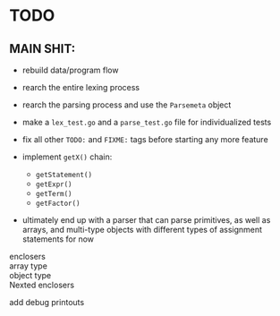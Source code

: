 # TODO

## MAIN SHIT: <br>
- rebuild data/program flow
- rearch the entire lexing process
- rearch the parsing process and use the `Parsemeta` object
- make a `lex_test.go` and a `parse_test.go` file for individualized tests
- fix all other `TODO:` and `FIXME:` tags before starting any more feature
- implement `getX()` chain: 
  - `getStatement()`
  - `getExpr()`
  - `getTerm()`
  - `getFactor()`

- ultimately end up with a parser that can parse primitives, as well as arrays, and multi-type objects with different types of assignment statements for now


enclosers <br>
array type <br>
object type <br>
Nexted enclosers <br>

add debug printouts